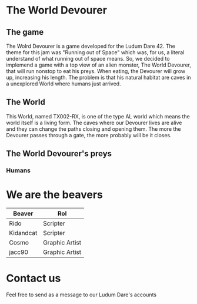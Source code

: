# The World Devourer
## The game
The Wolrd Devourer is a game developed for the Ludum Dare 42. The theme for this jam was "Running out of Space" which was, for us, a literal understand of what running out of space means. So, we decided to implemend a game with a top view of an alien monster, The World Devourer, that will run nonstop to eat his preys. When eating, the Devourer will grow up, increasing his length. The problem is that his natural habitat are caves in a unexplored World where humans just arrived.

## The World
This World, named TX002-RX, is one of the type AL world which means the world itself is a living form. The caves where our Devourer lives are alive and they can change the paths closing and opening them. The more the Devourer passes through a gate, the more probably will be it closes.

## The World Devourer's preys
### Humans

# We are the beavers
| Beaver | Rol |
| ------ | ------ |
| Rido | Scripter |
| Kidandcat | Scripter |
| Cosmo | Graphic Artist |
| jacc90 | Graphic Artist |
# Contact us
Feel free to send as a message to our Ludum Dare's accounts
